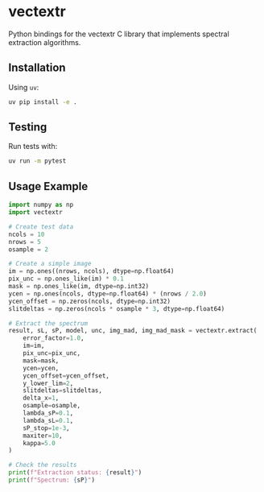 # vectextr

Python bindings for the vectextr C library that implements spectral extraction algorithms.

## Installation

Using `uv`:

```bash
uv pip install -e .
```

## Testing

Run tests with:

```bash
uv run -m pytest
```

## Usage Example

```python
import numpy as np
import vectextr

# Create test data
ncols = 10
nrows = 5
osample = 2

# Create a simple image
im = np.ones((nrows, ncols), dtype=np.float64)
pix_unc = np.ones_like(im) * 0.1
mask = np.ones_like(im, dtype=np.int32)
ycen = np.ones(ncols, dtype=np.float64) * (nrows / 2.0)
ycen_offset = np.zeros(ncols, dtype=np.int32)
slitdeltas = np.zeros(ncols * osample * 3, dtype=np.float64)

# Extract the spectrum
result, sL, sP, model, unc, img_mad, img_mad_mask = vectextr.extract(
    error_factor=1.0,
    im=im,
    pix_unc=pix_unc,
    mask=mask,
    ycen=ycen,
    ycen_offset=ycen_offset,
    y_lower_lim=2,
    slitdeltas=slitdeltas,
    delta_x=1,
    osample=osample,
    lambda_sP=0.1,
    lambda_sL=0.1,
    sP_stop=1e-3,
    maxiter=10,
    kappa=5.0
)

# Check the results
print(f"Extraction status: {result}")
print(f"Spectrum: {sP}")
```
